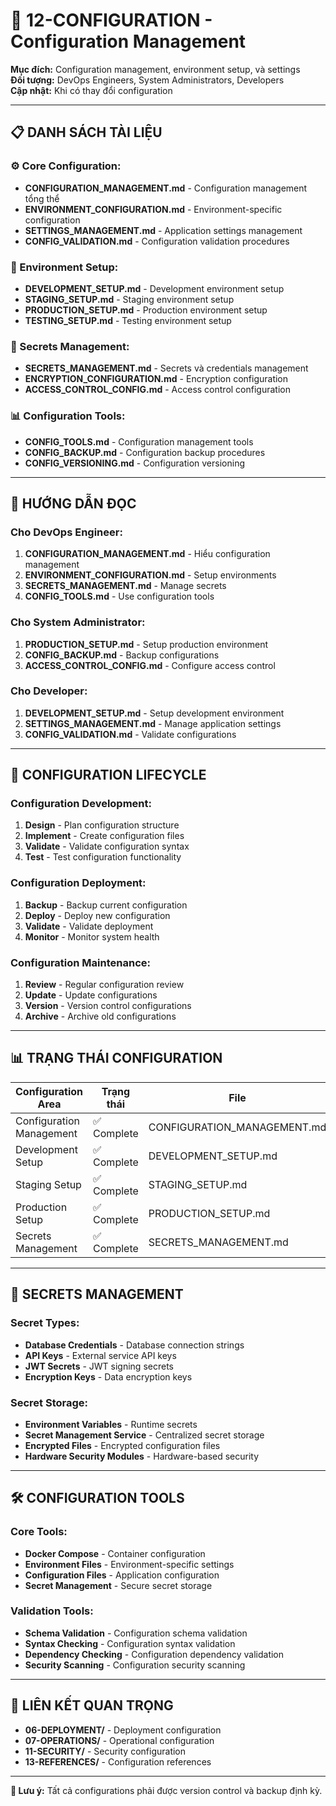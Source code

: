 # 📁 12-CONFIGURATION - Configuration Management

**Mục đích:** Configuration management, environment setup, và settings  
**Đối tượng:** DevOps Engineers, System Administrators, Developers  
**Cập nhật:** Khi có thay đổi configuration

---

## 📋 **DANH SÁCH TÀI LIỆU**

### **⚙️ Core Configuration:**
- **CONFIGURATION_MANAGEMENT.md** - Configuration management tổng thể
- **ENVIRONMENT_CONFIGURATION.md** - Environment-specific configuration
- **SETTINGS_MANAGEMENT.md** - Application settings management
- **CONFIG_VALIDATION.md** - Configuration validation procedures

### **🔧 Environment Setup:**
- **DEVELOPMENT_SETUP.md** - Development environment setup
- **STAGING_SETUP.md** - Staging environment setup
- **PRODUCTION_SETUP.md** - Production environment setup
- **TESTING_SETUP.md** - Testing environment setup

### **🔐 Secrets Management:**
- **SECRETS_MANAGEMENT.md** - Secrets và credentials management
- **ENCRYPTION_CONFIGURATION.md** - Encryption configuration
- **ACCESS_CONTROL_CONFIG.md** - Access control configuration

### **📊 Configuration Tools:**
- **CONFIG_TOOLS.md** - Configuration management tools
- **CONFIG_BACKUP.md** - Configuration backup procedures
- **CONFIG_VERSIONING.md** - Configuration versioning

---

## 🎯 **HƯỚNG DẪN ĐỌC**

### **Cho DevOps Engineer:**
1. **CONFIGURATION_MANAGEMENT.md** - Hiểu configuration management
2. **ENVIRONMENT_CONFIGURATION.md** - Setup environments
3. **SECRETS_MANAGEMENT.md** - Manage secrets
4. **CONFIG_TOOLS.md** - Use configuration tools

### **Cho System Administrator:**
1. **PRODUCTION_SETUP.md** - Setup production environment
2. **CONFIG_BACKUP.md** - Backup configurations
3. **ACCESS_CONTROL_CONFIG.md** - Configure access control

### **Cho Developer:**
1. **DEVELOPMENT_SETUP.md** - Setup development environment
2. **SETTINGS_MANAGEMENT.md** - Manage application settings
3. **CONFIG_VALIDATION.md** - Validate configurations

---

## 🔄 **CONFIGURATION LIFECYCLE**

### **Configuration Development:**
1. **Design** - Plan configuration structure
2. **Implement** - Create configuration files
3. **Validate** - Validate configuration syntax
4. **Test** - Test configuration functionality

### **Configuration Deployment:**
1. **Backup** - Backup current configuration
2. **Deploy** - Deploy new configuration
3. **Validate** - Validate deployment
4. **Monitor** - Monitor system health

### **Configuration Maintenance:**
1. **Review** - Regular configuration review
2. **Update** - Update configurations
3. **Version** - Version control configurations
4. **Archive** - Archive old configurations

---

## 📊 **TRẠNG THÁI CONFIGURATION**

| Configuration Area | Trạng thái | File | Environment |
|-------------------|------------|------|-------------|
| Configuration Management | ✅ Complete | CONFIGURATION_MANAGEMENT.md | All |
| Development Setup | ✅ Complete | DEVELOPMENT_SETUP.md | Development |
| Staging Setup | ✅ Complete | STAGING_SETUP.md | Staging |
| Production Setup | ✅ Complete | PRODUCTION_SETUP.md | Production |
| Secrets Management | ✅ Complete | SECRETS_MANAGEMENT.md | All |

---

## 🔐 **SECRETS MANAGEMENT**

### **Secret Types:**
- **Database Credentials** - Database connection strings
- **API Keys** - External service API keys
- **JWT Secrets** - JWT signing secrets
- **Encryption Keys** - Data encryption keys

### **Secret Storage:**
- **Environment Variables** - Runtime secrets
- **Secret Management Service** - Centralized secret storage
- **Encrypted Files** - Encrypted configuration files
- **Hardware Security Modules** - Hardware-based security

---

## 🛠️ **CONFIGURATION TOOLS**

### **Core Tools:**
- **Docker Compose** - Container configuration
- **Environment Files** - Environment-specific settings
- **Configuration Files** - Application configuration
- **Secret Management** - Secure secret storage

### **Validation Tools:**
- **Schema Validation** - Configuration schema validation
- **Syntax Checking** - Configuration syntax validation
- **Dependency Checking** - Configuration dependency validation
- **Security Scanning** - Configuration security scanning

---

## 🔗 **LIÊN KẾT QUAN TRỌNG**

- **06-DEPLOYMENT/** - Deployment configuration
- **07-OPERATIONS/** - Operational configuration
- **11-SECURITY/** - Security configuration
- **13-REFERENCES/** - Configuration references

---

**📝 Lưu ý:** Tất cả configurations phải được version control và backup định kỳ.
